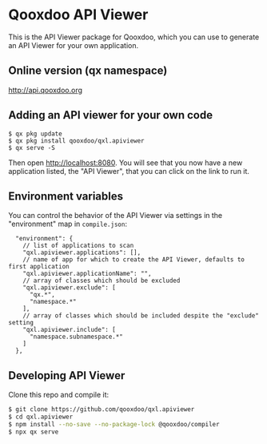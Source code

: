 # Qooxdoo API Viewer

This is the API Viewer package for Qooxdoo, which you can use to generate
an API Viewer for your own application. 

## Online version (qx namespace)

http://api.qooxdoo.org 

## Adding an API viewer for your own code
```
$ qx pkg update
$ qx pkg install qooxdoo/qxl.apiviewer
$ qx serve -S
```

Then open [http://localhost:8080](http://localhost:8080).  You
will see that you now have a new application listed,
the "API Viewer", that you can click on the link to run it.

## Environment variables

You can control the behavior of the API Viewer via settings in the "environment"
map in `compile.json`:

```json5
  "environment": {
    // list of applications to scan
    "qxl.apiviewer.applications": [],
    // name of app for which to create the API Viewer, defaults to first application
    "qxl.apiviewer.applicationName": "",
    // array of classes which should be excluded
    "qxl.apiviewer.exclude": [
      "qx.*",
      "namespace.*" 
    ],
    // array of classes which should be included despite the "exclude" setting
    "qxl.apiviewer.include": [
      "namespace.subnamespace.*"
    ]
  },
``` 


## Developing API Viewer

Clone this repo and compile it:

```bash
$ git clone https://github.com/qooxdoo/qxl.apiviewer
$ cd qxl.apiviewer
$ npm install --no-save --no-package-lock @qooxdoo/compiler
$ npx qx serve
```


